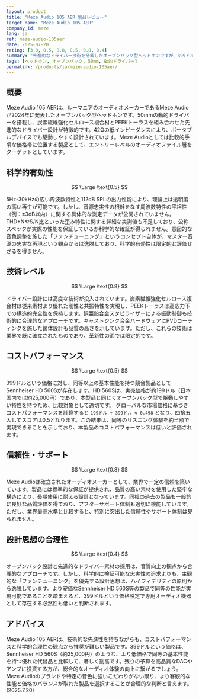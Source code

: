 ```yaml
---
layout: product
title: "Meze Audio 105 AER 製品レビュー"
target_name: "Meze Audio 105 AER"
company_id: meze
lang: ja
ref: meze-audio-105aer
date: 2025-07-20
rating: [3.0, 0.5, 0.8, 0.5, 0.8, 0.4]
summary: "先進的なドライバー技術を搭載したオープンバック型ヘッドホンですが、399ドルという価格設定に対してコストパフォーマンスに大きな課題があります。"
tags: [ヘッドホン, オープンバック, 50mm, 動的ドライバー]
permalink: /products/ja/meze-audio-105aer/
---
```


## 概要

Meze Audio 105 AERは、ルーマニアのオーディオメーカーであるMeze Audioが2024年に発表したオープンバック型ヘッドホンです。50mmの動的ドライバーを搭載し、炭素繊維強化セルロース複合材とPEEKトーラスを組み合わせた先進的なドライバー設計が特徴的です。42Ωの低インピーダンスにより、ポータブルデバイスでも駆動しやすく設計されています。Meze Audioとしては比較的手頃な価格帯に位置する製品として、エントリーレベルのオーディオファイル層をターゲットとしています。

## 科学的有効性

$$ \Large \text{0.5} $$

5Hz-30kHzの広い周波数特性と112dB SPLの出力性能により、理論上は透明度の高い再生が可能です。しかし、音源忠実性の根幹をなす周波数特性の平坦性（例：±3dB以内）に関する具体的な測定データが公開されていません。THD+NやS/N比といった歪み特性に関する詳細な実測値も不足しており、公称スペックが実際の性能を保証しているか科学的な確証が得られません。意図的な音色調整を施した「ファンチューニング」というコンセプト自体が、マスター音源の忠実な再現という観点からは逸脱しており、科学的有効性は限定的と評価せざるを得ません。

## 技術レベル

$$ \Large \text{0.8} $$

ドライバー設計には高度な技術が投入されています。炭素繊維強化セルロース複合材は従来素材より優れた剛性と共振特性を実現し、PEEKトーラスは高応力下での構造的完全性を保持します。銅亜鉛合金スタビライザーによる振動制御も技術的に合理的なアプローチです。キャストジンク合金ハードウェアにPVDコーティングを施した筐体設計も品質の高さを示しています。ただし、これらの技術は業界で既に確立されたものであり、革新性の面では限定的です。

## コストパフォーマンス

$$ \Large \text{0.5} $$

399ドルという価格に対し、同等以上の基本性能を持つ競合製品としてSennheiser HD 560Sが存在します。HD 560Sは、実売価格が約199ドル（日本国内では約25,000円）であり、本製品と同じくオープンバック型で駆動しやすい特性を持つため、比較対象として適切です。
グローバルな市場価格に基づきコストパフォーマンスを計算すると `199ドル ÷ 399ドル ≒ 0.498` となり、四捨五入してスコアは0.5となります。この結果は、同等のリスニング体験を約半額で実現できることを示しており、本製品のコストパフォーマンスは低いと評価されます。

## 信頼性・サポート

$$ \Large \text{0.8} $$

Meze Audioは確立されたオーディオメーカーとして、業界で一定の信頼を築いています。製品には標準的な保証が提供され、品質の高い素材を使用した堅牢な構造により、長期使用に耐える設計となっています。同社の過去の製品も一般的に良好な品質評価を得ており、アフターサポート体制も適切に機能しています。ただし、業界最高水準と比較すると、特別に突出した信頼性やサポート体制は見られません。

## 設計思想の合理性

$$ \Large \text{0.4} $$

オープンバック設計と先進的なドライバー素材の採用は、音質向上の観点から合理的なアプローチです。しかし、科学的に検証可能な忠実性の追求よりも、主観的な「ファンチューニング」を優先する設計思想は、ハイフィデリティの原則から逸脱しています。より安価なSennheiser HD 560S等の製品で同等の性能が実現可能であることを踏まえると、399ドルという価格設定で専用オーディオ機器として存在する必然性も低いと判断されます。

## アドバイス

Meze Audio 105 AERは、技術的な先進性を持ちながらも、コストパフォーマンスと科学的合理性の観点から推奨が難しい製品です。399ドルという価格は、Sennheiser HD 560S（約25,000円）のような、より低価格で同等の基本性能を持つ優れた代替品と比較して、著しく割高です。残りの予算を高品質なDACやアンプに投資する方が、総合的なオーディオ体験の向上に繋がるでしょう。Meze Audioのブランドや特定の音色に強いこだわりがない限り、より客観的な性能と価格のバランスが取れた製品を選択することが合理的な判断と言えます。
(2025.7.20)
